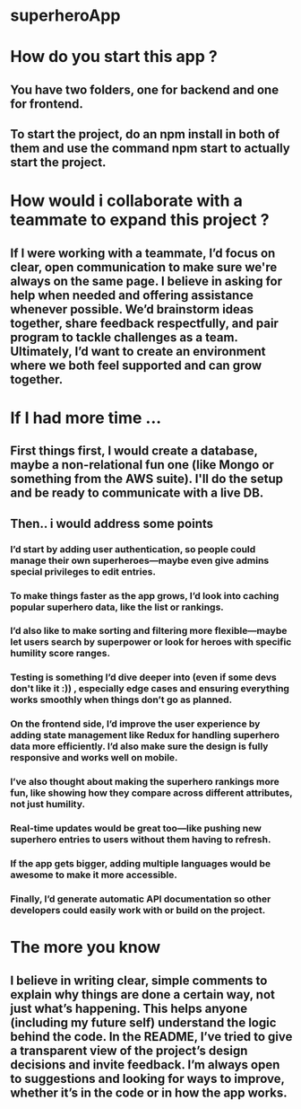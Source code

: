 # superheroApp

# How do you start this app ? 
## You have two folders, one for backend and one for frontend. 
## To start the project, do an npm install in both of them and use the command npm start to actually start the project.

# How would i collaborate with a teammate to expand this project ?

## If I were working with a teammate, I’d focus on clear, open communication to make sure we're always on the same page. I believe in asking for help when needed and offering assistance whenever possible. We’d brainstorm ideas together, share feedback respectfully, and pair program to tackle challenges as a team. Ultimately, I’d want to create an environment where we both feel supported and can grow together.

# If I had more time ...

## First things first, I would create a database, maybe a non-relational fun one (like Mongo or something from the AWS suite). I'll do the setup and be ready to communicate with a live DB.
## Then.. i would address some points

### I’d start by adding user authentication, so people could manage their own superheroes—maybe even give admins special privileges to edit entries.
### To make things faster as the app grows, I’d look into caching popular superhero data, like the list or rankings.
### I’d also like to make sorting and filtering more flexible—maybe let users search by superpower or look for heroes with specific humility score ranges.
### Testing is something I’d dive deeper into (even if some devs don't like it :)) , especially edge cases and ensuring everything works smoothly when things don’t go as planned.
### On the frontend side, I’d improve the user experience by adding state management like Redux for handling superhero data more efficiently. I’d also make sure the design is fully responsive and works well on mobile.
### I’ve also thought about making the superhero rankings more fun, like showing how they compare across different attributes, not just humility.
### Real-time updates would be great too—like pushing new superhero entries to users without them having to refresh.
### If the app gets bigger, adding multiple languages would be awesome to make it more accessible.
### Finally, I’d generate automatic API documentation so other developers could easily work with or build on the project.

# The more you know
## I believe in writing clear, simple comments to explain why things are done a certain way, not just what’s happening. This helps anyone (including my future self) understand the logic behind the code. In the README, I’ve tried to give a transparent view of the project’s design decisions and invite feedback. I’m always open to suggestions and looking for ways to improve, whether it’s in the code or in how the app works.